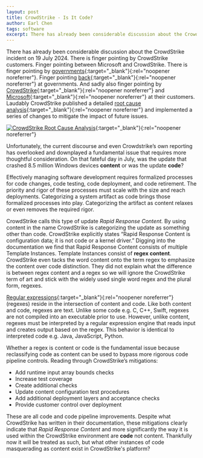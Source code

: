 ```yaml
---
layout: post
title: CrowdStrike - Is It Code?
author: Earl Chen
tags: software
excerpt: There has already been considerable discussion about the CrowdStrike incident on 19 July 2024. There is finger pointing by CrowdStrike customers. Finger pointing between Microsoft and CrowdStrike.... On that fateful day in July, was the update that crashed 8.5 million Windows devices content or was the update code?
---
```

There has already been considerable discussion about the CrowdStrike incident on 19 July 2024. There is finger pointing by CrowdStrike customers. Finger pointing between Microsoft and CrowdStrike. There is finger pointing by [governments](https://apnews.com/article/crowdstrike-tech-outage-microsoft-windows-falcon-8fe725037ab975e011b2cfad67b17c0f){:target="_blank"}{:rel="noopener noreferrer"}. Finger pointing [back](https://www.theregister.com/2024/07/22/windows_crowdstrike_kernel_eu/){:target="_blank"}{:rel="noopener noreferrer"} at governments. And sadly also finger pointing by [CrowdStrike](https://www.theverge.com/2024/8/5/24213521/crowdstrike-refutes-blame-delta-outage-litigation){:target="_blank"}{:rel="noopener noreferrer"} and [Microsoft](https://www.cnn.com/2024/08/06/business/microsoft-crowdstrike-outage-delta/index.html){:target="_blank"}{:rel="noopener noreferrer"} at their customers. Laudably CrowdStrike published a detailed [root cause analysis](https://www.crowdstrike.com/wp-content/uploads/2024/08/Channel-File-291-Incident-Root-Cause-Analysis-08.06.2024.pdf){:target="_blank"}{:rel="noopener noreferrer"} and implemented a series of changes to mitigate the impact of future issues.

[![CrowdStrike Root Cause Analysis](/assets/img/2024-08-06-crowdstrike.jpg)](https://www.crowdstrike.com/wp-content/uploads/2024/08/Channel-File-291-Incident-Root-Cause-Analysis-08.06.2024.pdf){:target="_blank"}{:rel="noopener noreferrer"}

Unfortunately, the current discourse and even Crowdstrike’s own reporting has overlooked and downplayed a fundamental issue that requires more thoughtful consideration. On that fateful day in July, was the update that crashed 8.5 million Windows devices **content** or was the update **code**?

Effectively managing software development requires formalized processes for code changes, code testing, code deployment, and code retirement. The priority and rigor of these processes must scale with the size and reach deployments. Categorizing a system artifact as code brings those formalized processes into play. Categorizing the artifact as content relaxes or even removes the required rigor.

CrowdStrike calls this type of update _Rapid Response Content._ By using content in the name CrowdStrike is categorizing the update as something other than code. CrowdStrike explicitly states “Rapid Response Content is configuration data; it is not code or a kernel driver.” Digging into the documentation we find that Rapid Response Content consists of multiple Template Instances. Template Instances consist of **regex content**. CrowdStrike even tacks the word content onto the term regex to emphasize the content over code distinction. They did not explain what the difference is between regex content and a regex so we will ignore the CrowdStrike term of art and stick with the widely used single word regex and the plural form, regexes.

[Regular expressions](https://en.wikipedia.org/wiki/Regular_expression){:target="_blank"}{:rel="noopener noreferrer"} (regexes) reside in the intersection of content and code. Like both content and code, regexes are text. Unlike some code e.g. C, C++, Swift, regexes are not compiled into an executable prior to use. However, unlike content, regexes must be interpreted by a regular expression engine that reads input and creates output based on the regex. This behavior is identical to interpreted code e.g. Java, JavaScript, Python.

Whether a regex is content or code is the fundamental issue because reclassifying code as content can be used to bypass more rigorous code pipeline controls. Reading through CrowdStrike’s mitigations:

- Add runtime input array bounds checks
- Increase test coverage
- Create additional checks
- Update content configuration test procedures
- Add additional deployment layers and acceptance checks
- Provide customer control over deployment

These are all code and code pipeline improvements. Despite what CrowdStrike has written in their documentation, these mitigations clearly indicate that _Rapid Response Content_ and more significantly the way it is used within the CrowdStrike environment are **code** not content. Thankfully now it will be treated as such, but what other instances of code masquerading as content exist in CrowdStrike's platform?